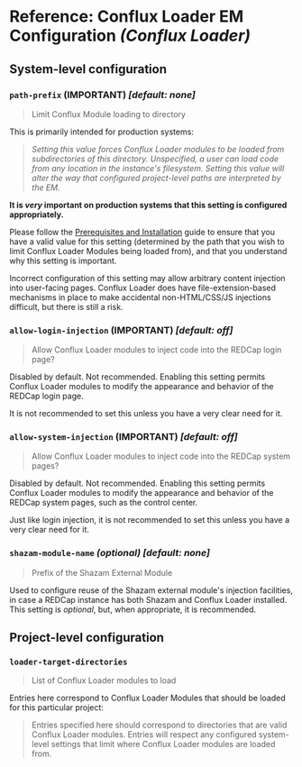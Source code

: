 # Reference: Conflux Loader EM Configuration *(Conflux Loader)*

## System-level configuration

### `path-prefix` **(IMPORTANT)** *[default: none]*

> Limit Conflux Module loading to directory

This is primarily intended for production systems:

> *Setting this value forces Conflux Loader modules to be loaded from
> subdirectories of this directory. Unspecified, a user can load code from any
> location in the instance's filesystem. Setting this value will alter the way
> that configured project-level paths are interpreted by the EM.*

**It is *very* important on production systems that this setting is configured
appropriately.**

Please follow the [Prerequisites and
Installation](./PrerequisitesInstallation.md) guide to ensure that you have a
valid value for this setting (determined by the path that you wish to limit
Conflux Loader Modules being loaded from), and that you understand why this
setting is important.

Incorrect configuration of this setting may allow arbitrary content injection
into user-facing pages. Conflux Loader does have file-extension-based mechanisms
in place to make accidental non-HTML/CSS/JS injections difficult, but there is
still a risk.

### `allow-login-injection` **(IMPORTANT)** *[default: off]*

> Allow Conflux Loader modules to inject code into the REDCap login page?

Disabled by default. Not recommended. Enabling this setting permits Conflux
Loader modules to modify the appearance and behavior of the REDCap login page.

It is not recommended to set this unless you have a very clear need for it.

### `allow-system-injection` **(IMPORTANT)** *[default: off]*

> Allow Conflux Loader modules to inject code into the REDCap system pages?

Disabled by default. Not recommended. Enabling this setting permits Conflux
Loader modules to modify the appearance and behavior of the REDCap system pages,
such as the control center.

Just like login injection, it is not recommended to set this unless you have a
very clear need for it.

### `shazam-module-name` *(optional)* *[default: none]*

> Prefix of the Shazam External Module

Used to configure reuse of the Shazam external module's injection facilities, in
case a REDCap instance has both Shazam and Conflux Loader installed. This
setting is *optional*, but, when appropriate, it is recommended.

## Project-level configuration

### `loader-target-directories`

> List of Conflux Loader modules to load

Entries here correspond to Conflux Loader Modules that should be loaded for this
particular project:

> Entries specified here should correspond to directories that are valid Conflux
> Loader modules. Entries will respect any configured system-level settings that
> limit where Conflux Loader modules are loaded from.
